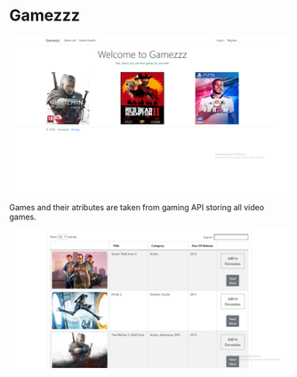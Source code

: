 # Gamezzz

![](.vs/Gamezzz/presentation/presentation1.png)

Games and their atributes are taken from gaming API storing all video games.

![](.vs/Gamezzz/presentation/presentation2.png)






